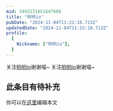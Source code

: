 ```yaml
---
mid: 3493131651647686
title: "哟哟io"
pubDate: "2024-11-04T11:22:10.713Z"
updatedDate: "2024-11-04T11:22:10.713Z"
profile:
  {
    Nickname: ["哟哟io"],
  }
---
```


关注[哟哟io](https://space.bilibili.com/3493131651647686)谢谢喵~ 关注[哟哟io](https://space.bilibili.com/3493131651647686)谢谢喵~

## 此条目有待补充
你可以在[这里](https://github.com/Yuhanawa/VTuber.ICU-Content/edit/master/v/哟哟io/index.md)编辑本文
